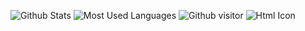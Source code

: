 ![Github Stats](https://github-readme-stats.vercel.app/api?username=PeterCoast&show_icons=true&theme=default_repocard&count_private=true)
![Most Used Languages](https://github-readme-stats.vercel.app/api/top-langs/?username=PeterCoast&theme=default_repocard&layout=compact)
![Github visitor](https://visitor-badge.glitch.me/badge?page_id=PeterCoast)
![Html Icon](http://simpleicons.p2hp.com/icons/html5.svg)
